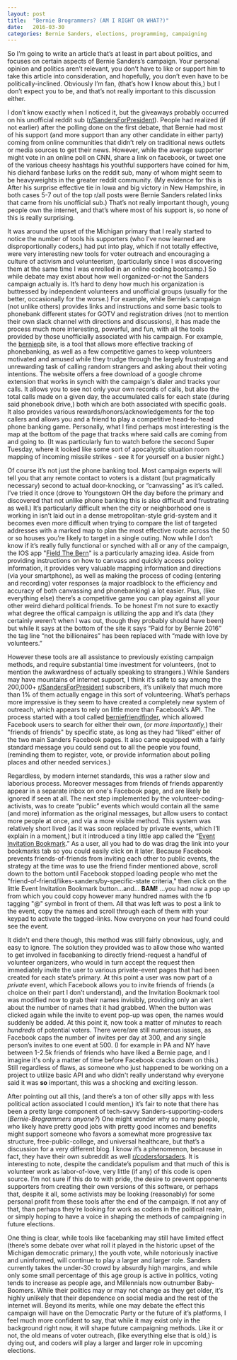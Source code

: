 ```yaml
---
layout: post
title:  "Bernie Brogrammers? (AM I RIGHT OR WHAT?)"
date:   2016-03-30
categories: Bernie Sanders, elections, programming, campaigning
---
```


So I’m going to write an article that’s at least in part about politics, and focuses on certain aspects of Bernie Sanders’s campaign. Your personal opinion and politics aren’t relevant, you don’t have to like or support him to take this article into consideration, and hopefully, you don’t even have to be politically-inclined. Obviously I’m fan, (that’s how I know about this,) but I don’t expect you to be, and that’s not really important to this discussion either.

I don’t know exactly when I noticed it, but the giveaways probably occurred on his unofficial reddit sub ([r/SandersForPresident]). People had realized (if not earlier) after the polling done on the first debate, that Bernie had most of his support (and more support than any other candidate in either party) coming from online communities that didn’t rely on traditional news outlets or media sources to get their news. However, while the average supporter might vote in an online poll on CNN, share a link on facebook, or tweet one of the various cheesy hashtags his youthful supporters have coined for him,  his diehard fanbase lurks on the reddit sub, many of whom might seem to be heavyweights in the greater reddit community. (My evidence for this is After his surprise effective tie in Iowa and big victory in New Hampshire, in both cases 5-7 out of the top r/all posts were Bernie Sanders related links that came from his unofficial sub.) That’s not really important though, young people own the internet, and that’s where most of his support is, so none of this is really surprising.

It was around the upset of the Michigan primary that I really started to notice the number of tools his supporters (who I’ve now learned are disproportionally coders,) had put into play, which if not totally effective, were very interesting new tools for voter outreach and encouraging a culture of activism and volunteerism, (particularly since I was discovering them at the same time I was enrolled in an online coding bootcamp.)
So while debate may exist about how well organized-or-not the Sanders campaign actually is. It’s hard to deny how much his organization is buttressed by independent volunteers and unofficial groups (usually for the better, occasionally for the worse.) For example, while Bernie’s campaign (not unlike others) provides links and instructions and some basic tools to phonebank different states for GOTV and registration drives (not to mention their own slack channel with directions and discussions), it has made the process much more interesting, powerful, and fun, with all the tools provided by those unofficially associated with his campaign. For example, the  [berniepb] site, is a tool that allows more effective tracking of phonebanking, as well as a few competitive games to keep volunteers motivated and amused while they trudge through the largely frustrating and unrewarding task of calling random strangers and asking about their voting intentions. The website offers a free download of a google chrome extension that works in synch with the campaign's dialer and tracks your calls. It allows you to see not only your own records of calls, but also the total calls made on a given day, the accumulated calls for each state (during said phonebook drive,) both which are both associated with specific goals. It also provides various rewards/honors/acknowledgements for the top callers and allows you and a friend to play a competitive head-to-head phone banking game. Personally, what I find perhaps most interesting is the map at the bottom of the page that tracks where said calls are coming from and going to. (It was particularly fun to watch before the second Super Tuesday, where it looked like some sort of apocalyptic situation room mapping of incoming missile strikes - see it for yourself on a busier night.)

Of course it’s not just the phone banking tool. Most campaign experts will tell you that any remote contact to voters is a distant (but pragmatically necessary) second to actual door-knocking, or “canvassing” as it’s called. I’ve tried it once (drove to Youngstown OH the day before the primary and discovered that not unlike phone banking this is also difficult and frustrating as well.) It’s particularly difficult when the city or neighborhood one is working in isn’t laid out in a dense metropolitan-style grid-system and it becomes even more difficult when trying to compare the list of targeted addresses with a marked map to plan the most effective route across the 50 or so houses you’re likely to target in a single outing. Now while I don’t know if it’s really fully functional or synched with all or any of the campaign, the IOS app "[Field The Bern]" is a particularly amazing idea. Aside from providing instructions on how to canvass and quickly access policy information, it provides very valuable mapping information and directions (via your smartphone), as well as making the process of coding (entering and recording) voter responses (a major roadblock to the efficiency and accuracy of both canvassing and phonebanking) a lot easier. Plus, (like everything else) there’s a competitive game you can play against all your other weird diehard political friends. To be honest I’m not sure to exactly what degree the offical campaign is utilizing the app and it’s data (they certainly weren’t when I was out, though they probably should have been) but while it says at the bottom of the site it says “Paid for by Bernie 2016” the tag line “not the billionaires” has been replaced with “made with love by volunteers.”

However these tools are all assistance to previously existing campaign methods, and require substantial time investment for volunteers, (not to mention the awkwardness of actually speaking to strangers.) While Sanders may have mountains of internet support, I think it’s safe to say among the 200,000+ [r/SandersForPresident] subscribers, it’s unlikely that much more than 1% of them actually engage in this sort of volunteering. What’s perhaps more impressive is they seem to have created a completely new system of outreach, which appears to rely on little more than Facebook’s API. The process started with a tool called [berniefriendfinder], which allowed Facebook users to search for either their own, (*or more importantly,*) their "friends of friends" by specific state, as long as they  had “liked” either of the two main Sanders Facebook pages. It also came equipped with a fairly standard message you could send out to all the people you found, (reminding them to register, vote, or provide information about polling places and other needed services.)

Regardless, by modern internet standards, this was a rather slow and laborious process. Moreover messages from friends of friends apparently appear in a separate inbox on one's Facebook page, and are likely be ignored if seen at all. The next step implemented by the volunteer-coding-activists, was to create “public” events which would contain all the same (and more) information as the original messages, but allow users to contact more people at once, and via a more visible method. This system was relatively short lived (as it was soon replaced by private events, which I’ll explain in a moment,) but it introduced a tiny little app called the “[Event Invitation Bookmark].” As a user, all you had to do was drag the link into your bookmarks tab so you could easily click on it later. Because Facebook prevents friends-of-friends from inviting each other to public events, the strategy at the time was to use the friend finder mentioned above, scroll down to the bottom until Facebook stopped loading people who met the "friend-of-friend/likes-sanders/by-specific-state criteria," then click on the little Event Invitation Bookmark button...and... **BAM!** ...you had now a pop up from which you could copy however many hundred names with the fb tagging "@" symbol in front of them. All that was left was to post a link to the event, copy the names and scroll through each of them with your keypad to activate the tagged-links. Now everyone on your had found could see the event.

It didn't end there though, this method was still fairly obnoxious, ugly, and easy to ignore. The solution they provided was to allow those who wanted to get involved in facebanking to directly friend-request a handful of volunteer organizers, who would in turn accept the request then immediately invite the user to various private-event pages that had been created for each state’s primary. At this point a user was now part of a *private* event, which Facebook allows you to invite friends of friends (a choice on their part I don’t understand), and the Invitation Bookmark tool was modified now to grab their names invisibly, providing only an alert about the number of names that it had grabbed. When the button was clicked again while the invite to event pop-up was open, the names would suddenly be added. At this point it, now took a matter of *minutes* to reach *hundreds* of potential voters. There were/are still numerous issues, as Facebook caps the number of invites per day at 300, and any single person’s invites to one event at 500.  (I for example in PA and NY have between 1-2.5k friends of friends who have liked a Bernie page, and I imagine it's only a matter of time before Facebook cracks down on this.) Still regardless of flaws, as someone who just happened to be working on a project to utilize basic API and who didn't really understand why everyone said it was **so** important, this was a shocking and exciting lesson.

After pointing out all this, (and there’s a ton of other silly apps with less political action associated I could mention,) it’s fair to note that there has been a pretty large component of tech-savvy Sanders-supporting-coders (*Bernie-Brogrammers anyone?*) One might wonder why so many people, who likely have pretty good jobs with pretty good incomes and benefits might support someone who favors a somewhat more progressive tax structure, free-public-college, and universal healthcare, but that’s a discussion for a very different blog. I know it’s a phenomenon, because in fact, they have their own subreddit as well [r/codersforsaders]. It is interesting to note, despite the candidate’s populism and that much of this is volunteer work as labor-of-love, very little (if any) of this code is open source. I’m not sure if this do to with pride, the desire to prevent opponents supporters from creating their own versions of this software, or perhaps that, despite it all, some activists may be looking (reasonably) for some personal profit from these tools after the end of the campaign. If not any of that, than perhaps they’re looking for work as coders in the political realm, or simply hoping to have a voice in shaping the methods of campaigning in future elections.

One thing is clear, while tools like facebanking may still have limited effect (there’s some debate over what roll it played in the historic upset of the Michigan democratic primary,) the youth vote, while notoriously inactive and uninformed, will continue to play a larger and larger role. Sanders currently takes the under-30 crowd by absurdly high margins, and while only some small percentage of this age group is active in politics, voting tends to increase as people age, and Millennials now outnumber Baby-Boomers. While their politics may or may not change as they get older, it’s highly unlikely that their dependence on social media and the rest of the internet will. Beyond its merits, while one may debate the effect this campaign will have on the Democratic Party or the future of it’s platforms, I feel much more confident to say, that while it may exist only in the background right now, it will shape future campaigning methods. Like it or not, the old means of voter outreach, (like everything else that is old,) is dying out, and coders will play a larger and larger role in upcoming elections.

[r/SandersForPresident]: https://www.reddit.com/r/SandersForPresident/
[berniepb]: https://www.berniepb.com/
[Field The Bern]: https://fieldthebern.com/
[berniefriendfinder]: http://www.berniefriendfinder.com/
[r/codersforsaders]: https://www.reddit.com/r/CodersForSanders
[Event Invitation Bookmark]: http://feelthebern.events/
